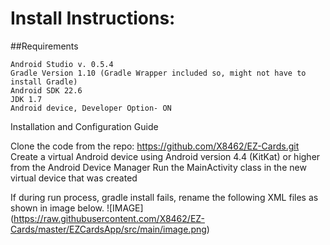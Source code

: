 Install Instructions:
=====================

##Requirements
```
Android Studio v. 0.5.4
Gradle Version 1.10 (Gradle Wrapper included so, might not have to install Gradle)
Android SDK 22.6
JDK 1.7
Android device, Developer Option- ON
```
Installation and Configuration Guide

Clone the code from the repo: https://github.com/X8462/EZ-Cards.git 
Create a virtual Android device using Android version 4.4 (KitKat) or higher from the Android Device Manager
Run the MainActivity class in the new virtual device that was created 

If during run process, gradle install fails, rename the following XML files as shown in image below.
![IMAGE] (https://raw.githubusercontent.com/X8462/EZ-Cards/master/EZCardsApp/src/main/image.png)


